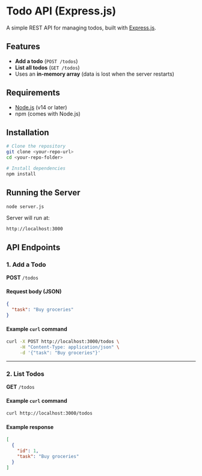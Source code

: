 # Todo API (Express.js)

A simple REST API for managing todos, built with [Express.js](https://expressjs.com/).

## Features
- **Add a todo** (`POST /todos`)
- **List all todos** (`GET /todos`)
- Uses an **in-memory array** (data is lost when the server restarts)

## Requirements
- [Node.js](https://nodejs.org/) (v14 or later)
- npm (comes with Node.js)

## Installation
```bash
# Clone the repository
git clone <your-repo-url>
cd <your-repo-folder>

# Install dependencies
npm install
```

## Running the Server
```bash
node server.js
```

Server will run at:  
```
http://localhost:3000
```

## API Endpoints

### 1. Add a Todo
**POST** `/todos`

#### Request body (JSON)
```json
{
  "task": "Buy groceries"
}
```

#### Example `curl` command
```bash
curl -X POST http://localhost:3000/todos \
     -H "Content-Type: application/json" \
     -d '{"task": "Buy groceries"}'
```

---

### 2. List Todos
**GET** `/todos`

#### Example `curl` command
```bash
curl http://localhost:3000/todos
```

#### Example response
```json
[
  {
    "id": 1,
    "task": "Buy groceries"
  }
]
```
